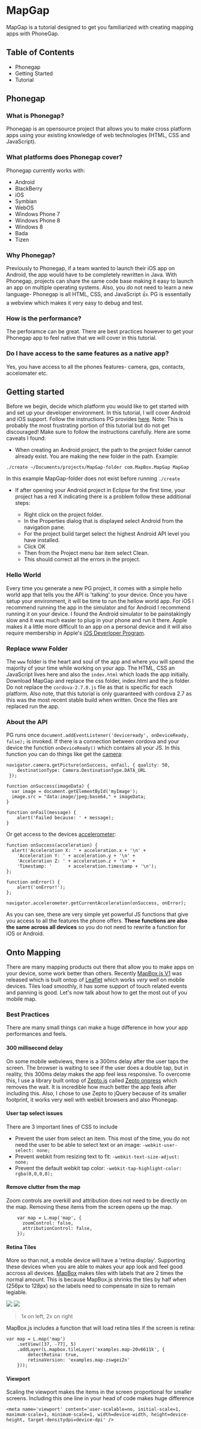 # MapGap
MapGap is a tutorial designed to get you familiarized with creating mapping apps with PhoneGap.

## Table of Contents
* Phonegap
* Getting Started
* Tutorial

## Phonegap

### What is Phonegap?
Phonegap is an opensource project that allows you to make cross platform apps using your existing knowledge of web technologies (HTML, CSS and JavaScript).

### What platforms does Phonegap cover?
Phonegap currently works with:
* Android
* BlackBerry
* iOS
* Symbian
* WebOS
* Windows Phone 7
* Windows Phone 8
* Windows 8
* Bada
* Tizen

### Why Phonegap?
Previously to Phonegap, if a team wanted to launch their iOS app on Android, the app would have to be completely rewritten in Java. With Phonegap, projects can share the same code base making it easy to launch an app on multiple operating systems. Also, you do not need to learn a new language- Phonegap is all HTML, CSS, and JavaScript :+1:.  PG is essentially a webview which makes it very easy to debug and test.

### How is the performance?
The perforamce can be great. There are best practices however to get your Phonegap app to feel native that we will cover in this tutorial.

### Do I have access to the same features as a native app?
Yes, you have access to all the phones features- camera, gps, contacts, accelomater etc.

## Getting started
Before we begin, decide which platform you would like to get started with and set up your developer environment. In this tutorial, I will cover Android and iOS support. Follow the instructions PG provides [here](http://docs.phonegap.com/en/2.7.0/guide_getting-started_index.md.html#Getting%20Started%20Guides). Note: This is probably the most frustrating portion of this tutorial but do not get discouraged! Make sure to follow the instructions carefully. Here are some caveats I found:

* When creating an Android project, the path to the project folder cannot already exist. You are making the new folder in the path. Example:
```
./create ~/Documents/projects/MapGap-folder com.MapBox.MapGap MapGap
```
In this example MapGap-folder does not exist before running `./create`

* If after opening your Android project in Eclipse for the first time, your project has a red X indicating there is a problem follow these additional steps:

	* Right click on the project folder.
	* In the Properties dialog that is displayed select Android from the navigation pane.
	* For the project build target select the highest Android API level you have installed.
	* Click OK
	* Then from the Project menu bar item select Clean.
	* This should correct all the errors in the project.

### Hello World
Every time you generate a new PG project, it comes with a simple hello world app that tells you the API is 'talking' to your device. Once you have setup your environment, it will be time to run the hellow world app. For iOS I recommend running the app in the simulator and for Android I recommend running it on your device. I found the Android simulator to be painstakingly slow and it was much easier to plug in your phone and run it there. Apple makes it a little more difficult to an app on a personal device and it will also require membership in Apple's [iOS Deverloper Program](https://developer.apple.com/programs/ios/).

### Replace www Folder
The `www` folder is the heart and soul of the app and where you will spend the majority of your time while working on your app. The HTML, CSS an JavaScript lives here and also the `index.html` which loads the app initially. Download MapGap and replace the css folder, index.html and the js folder. Do not replace the `cordova-2.7.0.js` file as that is specific for each platform. Also note, that this tutorial is only guaranteed with cordova 2.7 as this was the most recent stable build when written. Once the files are replaced run the app.

### About the API
PG runs once `document.addEventListener('deviceready', onDeviceReady, false);` is invoked. If there is a connection between cordova and your device the function `onDeviceReady()` which contains all your JS. In this function you can do things like get the [camera](http://docs.phonegap.com/en/2.7.0/cordova_camera_camera.md.html#Camera):

```
navigator.camera.getPicture(onSuccess, onFail, { quality: 50,
	destinationType: Camera.DestinationType.DATA_URL
 }); 

function onSuccess(imageData) {
  var image = document.getElementById('myImage');
  image.src = "data:image/jpeg;base64," + imageData;
}

function onFail(message) {
	alert('Failed because: ' + message);
}
```
Or get access to the devices [accelerometer](http://docs.phonegap.com/en/2.7.0/cordova_accelerometer_accelerometer.md.html#Accelerometer):

```
function onSuccess(acceleration) {
  alert('Acceleration X: ' + acceleration.x + '\n' +
    'Acceleration Y: ' + acceleration.y + '\n' +
    'Acceleration Z: ' + acceleration.z + '\n' +
    'Timestamp: '      + acceleration.timestamp + '\n');
};

function onError() {
	alert('onError!');
};

navigator.accelerometer.getCurrentAcceleration(onSuccess, onError);
```
As you can see, these are very simple yet powerful JS functions that give you access to all the features the phone offers. **These functions are also the same across all devices** so you do not need to rewrite a function for iOS or Android.

## Onto Mapping
There are many mapping products out there that allow you to make apps on your device, some work better than others. Recently [MapBox.js V1](http://www.mapbox.com/mapbox.js/) was released which is built ontop of [Leaflet](http://leafletjs.com) which works *very* well on mobile devices. Tiles load smoothly, it has some support of touch related events and panning is good. Let's now talk about how to get the most out of you mobile map.

### Best Practices
There are many small things can make a huge difference in how your app performances and feels.

#### 300 millisecond delay
On some mobile webviews, there is a 300ms delay after the user taps the screen. The browser is waiting to see if the user does a double tap, but in reality, this 300ms delay makes the app feel less responsive. To overcome this, I use a library built ontop of [Zepto.js](http://zeptojs.com/) called [Zepto onpress](http://maxdegterev.name/javascript-2/fast-buttons-for-webapps/) which removes the wait. It is incredible how much better the app feels after including this. Also, I chose to use Zepto to jQuery because of its smaller footprint, it works very well with webkit browsers and also Phonegap.


#### User tap select issues
There are 3 important lines of CSS to include
* Prevent the user from select an item. This most of the time, you do not need the user to be able to select text or an image: `-webkit-user-select: none;`
* Prevent webkit from resizing text to fit: `-webkit-text-size-adjust: none;`
* Prevent the default webkit tap color: `-webkit-tap-highlight-color: rgba(0,0,0,0);`


#### Remove clutter from the map
Zoom controls are overkill and attribution does not need to be directly on the map. Removing these items from the screen opens up the map.
```
	var map = L.map('map', {
	  zoomControl: false,
	  attributionControl: false,
    });
```
#### Retina Tiles
More so than not, a mobile device will have a 'retina display'. Supporting these devices when you are able to makes your app look and feel good accross all devices. [MapBox](http://mapbox.com) makes tiles with labels that are 2 times the normal amount. This is because MapBox.js shrinks the tiles by half when (256px to 128px) so the labels need to compensate in size to remain legiable. 

![](https://tiles.mapbox.com/v3/bobbysud.map-2pkc4w2f/3/4/3.png)
![](https://tiles.mapbox.com/v3/bobbysud.map-tyt3admo/3/4/3.png)
> 1x on left, 2x on right

MapBox.js includes a function that will load retina tiles if the screen is retina:
```
var map = L.map('map')
    .setView([37, -77], 5)
    .addLayer(L.mapbox.tileLayer('examples.map-20v6611k', {
        detectRetina: true,
        retinaVersion: 'examples.map-zswgei2n'
    }));
```

#### Viewport
Scaling the viewport makes the items in the screen proportional for smaller screens. Including this one line in your head of code makes huge difference
```
<meta name='viewport' content='user-scalable=no, initial-scale=1, maximum-scale=1, minimum-scale=1, width=device-width, height=device-height, target-densitydpi=device-dpi' />
```